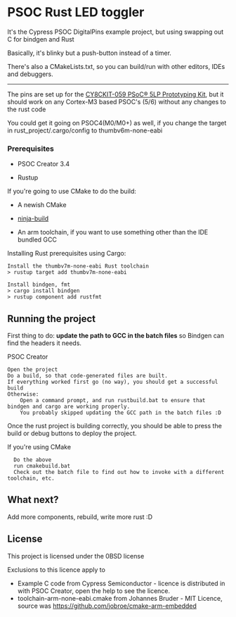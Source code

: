 # PSOC Rust LED toggler 

It's the Cypress PSOC DigitalPins example project, but using swapping out C for bindgen and Rust

Basically, it's blinky but a push-button instead of a timer.

There's also a CMakeLists.txt, so you can build/run with other editors, IDEs and debuggers.

--- 

The pins are set up for the
[CY8CKIT-059 PSoC® 5LP Prototyping Kit](https://www.cypress.com/documentation/development-kitsboards/cy8ckit-059-psoc-5lp-prototyping-kit-onboard-programmer-and),
but it should work on any Cortex-M3 based PSOC's (5/6) without any changes to the rust code

You could get it going on PSOC4(M0/M0+) as well, if you change the target in rust_project/.cargo/config to thumbv6m-none-eabi


### Prerequisites

* PSOC Creator 3.4

* Rustup

If you're going to use CMake to do the build:

* A newish CMake

* [ninja-build](https://ninja-build.org/)

* An arm toolchain, if you want to use something other than the IDE bundled GCC

Installing Rust prerequisites using Cargo:
```
Install the thumbv7m-none-eabi Rust toolchain
> rustup target add thumbv7m-none-eabi

Install bindgen, fmt
> cargo install bindgen
> rustup component add rustfmt
```


## Running the project

First thing to do: **update the path to GCC in the batch files** so Bindgen can find the headers it needs.

PSOC Creator
```
Open the project
Do a build, so that code-generated files are built.
If everything worked first go (no way), you should get a successful build
Otherwise:
    Open a command prompt, and run rustbuild.bat to ensure that bindgen and cargo are working properly.
    You probably skipped updating the GCC path in the batch files :D
```
Once the rust project is building correctly, you should be able to press the build or debug buttons to deploy the project.

If you're using CMake
```
  Do the above
  run cmakebuild.bat
  Check out the batch file to find out how to invoke with a different toolchain, etc.
```


## What next?
Add more components, rebuild, write more rust :D

## License

This project is licensed under the 0BSD license

Exclusions to this licence apply to 
  * Example C code from Cypress Semiconductor - licence is distributed in with PSOC Creator, open the help to see the licence.
  * toolchain-arm-none-eabi.cmake from Johannes Bruder - MIT Licence, source was https://github.com/jobroe/cmake-arm-embedded
